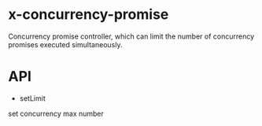 # x-concurrency-promise

Concurrency promise controller, which can limit the number of concurrency promises executed simultaneously.

# API

- setLimit

set concurrency max number
